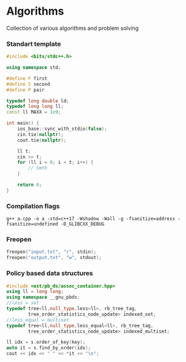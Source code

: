 # Algorithms
Collection of various algorithms and problem solving

### Standart template
```c++
#include <bits/stdc++.h>

using namespace std;

#define F first
#define S second
#define P pair

typedef long double ld;
typedef long long ll;
const ll MAXX = 1e9;

int main() {
    ios_base::sync_with_stdio(false);
    cin.tie(nullptr);
    cout.tie(nullptr);

    ll t;
    cin >> t;
    for (ll i = 0; i < t; i++) {
        // Smth
    }

    return 0;
}
```
### Compilation flags
```
g++ a.cpp -o a -std=c++17 -Wshadow -Wall -g -fsanitize=address -fsanitize=undefined -D_GLIBCXX_DEBUG
```

### Freopen
```c++
freopen("input.txt", "r", stdin);
freopen("output.txt", "w", stdout);
```

### Policy based data structures
```c++
#include <ext/pb_ds/assoc_container.hpp>
using ll = long long;
using namespace __gnu_pbds;
//less = set
typedef tree<ll,null_type,less<ll>, rb_tree_tag,
        tree_order_statistics_node_update> indexed_set;
//less_equal = multiset
typedef tree<ll,null_type,less_equal<ll>, rb_tree_tag,
        tree_order_statistics_node_update> indexed_multiset;

ll idx = s.order_of_key(key);
auto it = s.find_by_order(idx);
cout << idx << " " << *it << "\n";
```
